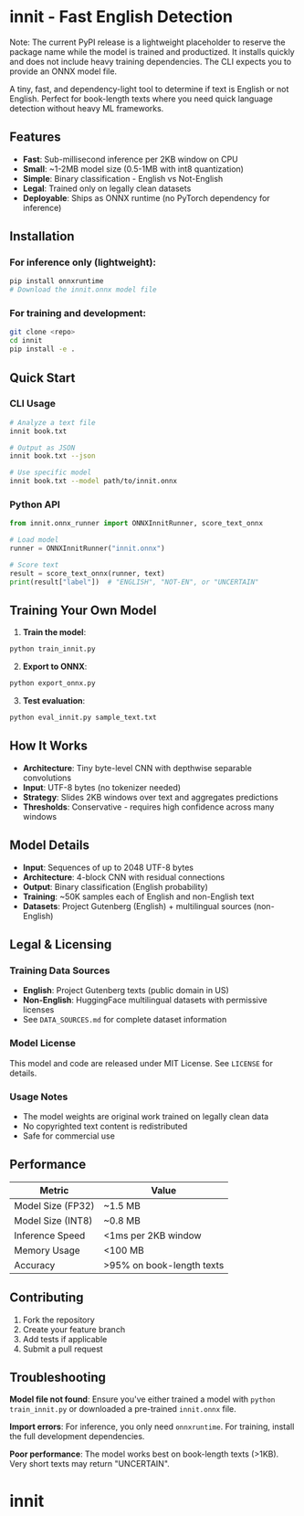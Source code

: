 # innit - Fast English Detection

Note: The current PyPI release is a lightweight placeholder to reserve the
package name while the model is trained and productized. It installs quickly
and does not include heavy training dependencies. The CLI expects you to
provide an ONNX model file.

A tiny, fast, and dependency-light tool to determine if text is English or not English. Perfect for book-length texts where you need quick language detection without heavy ML frameworks.

## Features

- **Fast**: Sub-millisecond inference per 2KB window on CPU
- **Small**: ~1-2MB model size (0.5-1MB with int8 quantization)  
- **Simple**: Binary classification - English vs Not-English
- **Legal**: Trained only on legally clean datasets
- **Deployable**: Ships as ONNX runtime (no PyTorch dependency for inference)

## Installation

### For inference only (lightweight):
```bash
pip install onnxruntime
# Download the innit.onnx model file
```

### For training and development:
```bash
git clone <repo>
cd innit
pip install -e .
```

## Quick Start

### CLI Usage
```bash
# Analyze a text file
innit book.txt

# Output as JSON
innit book.txt --json

# Use specific model
innit book.txt --model path/to/innit.onnx
```

### Python API
```python
from innit.onnx_runner import ONNXInnitRunner, score_text_onnx

# Load model
runner = ONNXInnitRunner("innit.onnx")

# Score text
result = score_text_onnx(runner, text)
print(result["label"])  # "ENGLISH", "NOT-EN", or "UNCERTAIN"
```

## Training Your Own Model

1. **Train the model**:
```bash
python train_innit.py
```

2. **Export to ONNX**:
```bash
python export_onnx.py
```

3. **Test evaluation**:
```bash
python eval_innit.py sample_text.txt
```

## How It Works

- **Architecture**: Tiny byte-level CNN with depthwise separable convolutions
- **Input**: UTF-8 bytes (no tokenizer needed)
- **Strategy**: Slides 2KB windows over text and aggregates predictions
- **Thresholds**: Conservative - requires high confidence across many windows

## Model Details

- **Input**: Sequences of up to 2048 UTF-8 bytes
- **Architecture**: 4-block CNN with residual connections
- **Output**: Binary classification (English probability)
- **Training**: ~50K samples each of English and non-English text
- **Datasets**: Project Gutenberg (English) + multilingual sources (non-English)

## Legal & Licensing

### Training Data Sources
- **English**: Project Gutenberg texts (public domain in US)
- **Non-English**: HuggingFace multilingual datasets with permissive licenses
- See `DATA_SOURCES.md` for complete dataset information

### Model License
This model and code are released under MIT License. See `LICENSE` for details.

### Usage Notes
- The model weights are original work trained on legally clean data
- No copyrighted text content is redistributed
- Safe for commercial use

## Performance

| Metric | Value |
|--------|--------|
| Model Size (FP32) | ~1.5 MB |
| Model Size (INT8) | ~0.8 MB |
| Inference Speed | <1ms per 2KB window |
| Memory Usage | <100 MB |
| Accuracy | >95% on book-length texts |

## Contributing

1. Fork the repository
2. Create your feature branch
3. Add tests if applicable  
4. Submit a pull request

## Troubleshooting

**Model file not found**: Ensure you've either trained a model with `python train_innit.py` or downloaded a pre-trained `innit.onnx` file.

**Import errors**: For inference, you only need `onnxruntime`. For training, install the full development dependencies.

**Poor performance**: The model works best on book-length texts (>1KB). Very short texts may return "UNCERTAIN".
# innit
